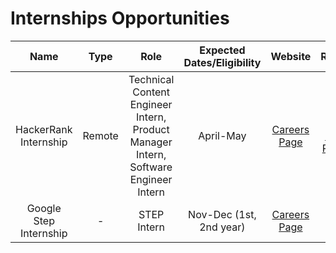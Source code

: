 # Internships Opportunities

| Name | Type | Role | Expected Dates/Eligibility | Website | References |
|:----:|:----:|:----:|:--------------------------:|:-------:|:----------:|
| HackerRank Internship | Remote | Technical Content Engineer Intern, Product Manager Intern, Software Engineer Intern | April-May | [Careers Page](https://www.hackerrank.com/careers) | [Blog](https://medium.com/your-tech-intern/my-2019-summer-internship-at-hackerrank-bengaluru-8f3163612c3a), [Internship Page 2021](https://www.hackerrank.com/interns/indy/2020) |
| Google Step Internship | - | STEP Intern | Nov-Dec (1st, 2nd year) | [Careers Page](https://careers.google.com/jobs/results/?employment_type=INTERN&jid=171815001&location=India&q=STEP&src=Online%2FTOPS%2FTOPS_site&utm_campaign=ByF&utm_medium=Byf&utm_source=ByF) | [Blog](https://medium.com/@rahmeenhabib/dreams-come-true-eb20ed0285e8) |

